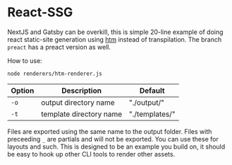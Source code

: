React-SSG
=========

NextJS and Gatsby can be overkill, this is simple 20-line example of doing react static-site generation using [htm](https://github.com/developit/htm) instead of transpilation. The branch `preact` has a preact version as well.

How to use:

```
node renderers/htm-renderer.js
```

| Option | Description | Default |
|--------|-------------|---------|
| `-o`   | output directory name | "./output/" |
| `-t`   | template directory name | "./templates/" |

Files are exported using the same name to the output folder.  Files with preceeding `_` are partials and will not be exported.  You can use these for layouts and such.  This is designed to be an example you build on, it should be easy to hook up other CLI tools to render other assets.
